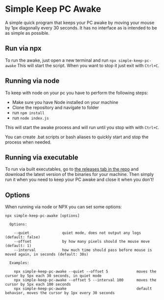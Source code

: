 # Simple Keep PC Awake

A simple quick program that keeps your PC awake by moving your mouse by 1px diagonally every 30 seconds. It has no interface as is intended to be as simple as possible.

## Run via npx

To run the awake, just open a new terminal and run
`npx simple-keep-pc-awake`
This will start the script. When you want to stop it just exit with `Ctrl+C`.

## Running via node

To keep with node on your pc you have to perform the following steps:

- Make sure you have Node installed on your machine
- Clone the repository and navigate to folder
- run `npm install`
- run `node index.js`

This will start the awake process and will run until you stop with with `Ctrl+C`.

You can create .bat scripts or bash aliases to quickly start and stop the process when needed.

## Running via executable

To run via built executables, go to [the releases tab in the repo](https://github.com/mutafow/simple-keep-pc-awake/releases) and download the latest version of the binaries for your machine. Then simply run it when you need to keep your PC awake and close it when you don't!

## Options

When running via node or NPX you can set some options:

```
npx simple-keep-pc-awake [options]

  Options:

    --quiet               quiet mode, does not output any logs (default: false)
    --offset              by how many pixels should the mouse move (default: 1)
    --interval            how much time should pass before mouse is moved again, in seconds (default: 30s)

  Examples:

    npx simple-keep-pc-awake --quiet --offset 5             moves the cursor by 5px each 30 seconds, in quiet mode
    npx simple-keep-pc-awake --offset 5 --interval 100      moves the cursor by 5px each 100 seconds
    npx simple-keep-pc-awake                                default behavior, moves the cursor by 1px every 30 seconds
```
